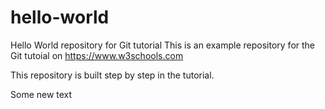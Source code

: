 # hello-world
Hello World repository for Git tutorial
This is an example repository for the Git tutoial on https://www.w3schools.com

This repository is built step by step in the tutorial.

Some new text
